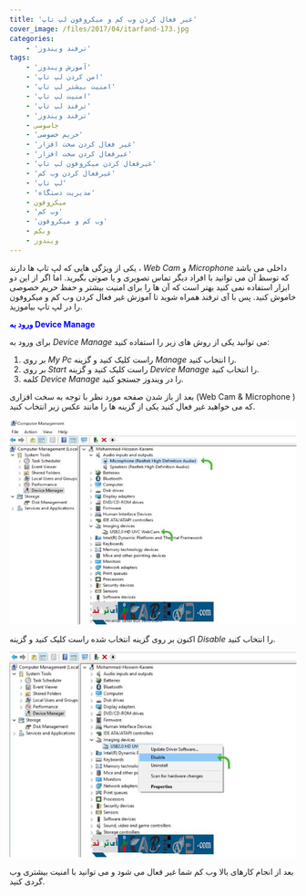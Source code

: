 ```yaml
---
title: 'غیر فعال کردن وب کم و میکروفون لپ تاپ'
cover_image: /files/2017/04/itarfand-173.jpg
categories:
    - 'ترفند ویندوز'
tags:
    - 'آموزش ویندوز'
    - 'امن کردن لپ تاپ'
    - 'امنیت بیشتر لپ تاپ'
    - 'امنیت لپ تاپ'
    - 'ترفند لپ تاپ'
    - 'ترفند ویندوز'
    - جاسوسی
    - 'حریم خصوصی'
    - 'غیر فعال کردن سخت افزار'
    - 'غیرفعال کردن سخت افزار'
    - 'غیرفعال کردن میکروفون لپ تاپ'
    - 'غیرفعال کردن وب کم'
    - 'لپ تاپ'
    - 'مدیریت دستگاه'
    - میکروفون
    - 'وب کم'
    - 'وب کم و میکروفون'
    - وبکم
    - ویندوز
---
```


یکی از ویژگی هایی که لپ تاپ ها دارند ، *Web Cam* و *Microphone* داخلی می باشد که توسط آن می توانید با افراد دیگر تماس تصویری و یا صوتی بگیرید. اما اگر از این دو ابزار استفاده نمی کنید بهتر است که آن ها را برای امنیت بیشتر و حفظ حریم خصوصی خاموش کنید. پس با آی ترفند همراه شوید تا آموزش غیر فعال کردن وب کم و میکروفون را در لپ تاپ بیاموزید.

<span style="color: #0000ff;">**ورود به Device Manage**</span>

برای ورود به *Device Manage* می توانید یکی از روش های زیر را استفاده کنید:

1. بر روی *My Pc* راست کلیک کنید و گزینه *Manage* را انتخاب کنید.
2. بر روی *Start* راست کلیک کنید و گزینه *Device Manage* را انتخاب کنید.
3. کلمه *Device Manage* را در ویندوز جستجو کنید.

بعد از باز شدن صفحه مورد نظر با توجه به سخت افزاری (Web Cam &amp; Microphone ) که می خواهید غیر فعال کنید یکی از گزینه ها را مانند عکس زیر انتخاب کنید.

![mhkarami97](/files/2017/04/itarfand-171.jpg)  

اکنون بر روی گزینه انتخاب شده راست کلیک کنید و گزینه *Disable* را انتخاب کنید.

![mhkarami97](/files/2017/04/itarfand-172.jpg)  

بعد از انجام کارهای بالا وب کم شما غیر فعال می شود و می توانید با امنیت بیشتری وب گردی کنید.